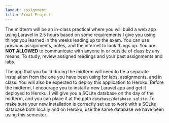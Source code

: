 ```yaml
---
layout: assignment
title: Final Project
---
```


The midterm will be an in-class practical where you will build a web app using Laravel in 2.5 hours based on some requirements I give you using things you learned in the weeks leading up to the exam. You can use previous assignments, notes, and the internet to look things up. You are __NOT ALLOWED__ to communicate with anyone in or outside of class by any means. To study, review assigned readings and your past assignments and labs.

The app that you build during the midterm will need to be a separate installation from the one you have been using for labs, assignments, and in class. You will also be expected to deploy this application to Heroku. Before the midterm, I encourage you to install a new Laravel app and get it deployed to Heroku. I will give you a SQLite database on the day of the midterm, and you can place it at the path `database/database.sqlite`. To make sure your new installation is correctly set up to work with a SQLite database both locally and on Heroku, use the same database we have been using this semester.
